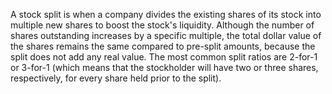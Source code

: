 A stock split is when a company divides the existing shares of its stock into multiple new shares to boost the stock's liquidity. Although the number of shares outstanding increases by a specific multiple, the total dollar value of the shares remains the same compared to pre-split amounts, because the split does not add any real value. The most common split ratios are 2-for-1 or 3-for-1 (which means that the stockholder will have two or three shares, respectively, for every share held prior to the split).